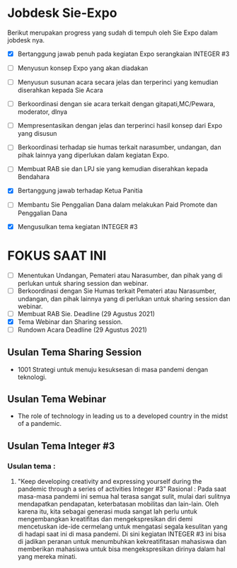 # Jobdesk Sie-Expo
Berikut merupakan progress yang sudah di tempuh oleh Sie Expo dalam jobdesk nya.

- [x] Bertanggung jawab penuh pada kegiatan Expo serangkaian INTEGER #3

- [ ] Menyusun konsep Expo yang akan diadakan

- [ ] Menyusun susunan acara secara jelas dan terperinci yang kemudian diserahkan kepada Sie Acara

- [ ] Berkoordinasi dengan sie acara terkait dengan gitapati,MC/Pewara, moderator, dlnya

- [ ] Mempresentasikan dengan jelas dan terperinci hasil konsep dari Expo yang disusun

- [ ] Berkoordinasi terhadap sie humas terkait  narasumber, undangan, dan pihak lainnya yang diperlukan dalam kegiatan Expo.

- [ ] Membuat RAB sie dan LPJ sie yang kemudian diserahkan kepada Bendahara

- [x] Bertanggung jawab terhadap Ketua Panitia

- [ ] Membantu Sie Penggalian Dana dalam melakukan Paid Promote dan Penggalian Dana

- [x] Mengusulkan tema kegiatan INTEGER #3

# FOKUS SAAT INI
- [ ] Menentukan Undangan, Pemateri atau Narasumber, dan pihak yang di perlukan untuk sharing session dan webinar.
- [ ] Berkoordinasi dengan Sie Humas terkait Pemateri atau Narasumber, undangan, dan pihak lainnya yang di perlukan untuk sharing session dan webinar.
- [ ] Membuat RAB Sie. Deadline (29 Agustus 2021)
- [x] Tema Webinar dan Sharing session.
- [ ] Rundown Acara Deadline (29 Agustus 2021)

## Usulan Tema Sharing Session
- 1001 Strategi untuk menuju kesuksesan di masa pandemi dengan teknologi.

## Usulan Tema Webinar
- The role of technology in leading us to a developed country in the midst of a pandemic.

## Usulan Tema Integer #3

### Usulan tema :
1) "Keep developing creativity and expressing yourself during the pandemic through a series of activities Integer #3"
Rasional : Pada saat masa-masa pandemi ini semua hal terasa sangat sulit, mulai dari sulitnya mendapatkan pendapatan, keterbatasan mobilitas dan lain-lain. Oleh karena itu, kita sebagai generasi muda sangat lah perlu untuk mengembangkan kreatifitas dan mengekspresikan diri demi mencetuskan ide-ide cermelang untuk mengatasi segala kesulitan yang di hadapi saat ini di masa pandemi. Di sini kegiatan INTEGER #3 ini bisa di jadikan peranan untuk menumbuhkan kekreatifitasan mahasiswa dan memberikan mahasiswa untuk bisa mengekspresikan dirinya dalam hal yang mereka minati.
